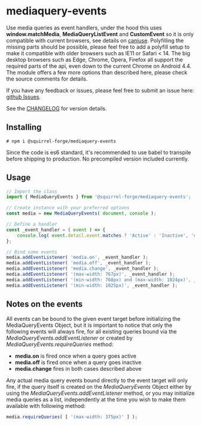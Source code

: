 # mediaquery-events

Use media queries as event handlers, under the hood this uses **window.matchMedia**, **MediaQueryListEvent** and **CustomEvent** so it is only compatible with current browsers, see details on [caniuse](https://caniuse.com/mdn-api_mediaquerylistevent_mediaquerylistevent).
Polyfilling the missing parts should be possible, please feel free to add a polyfill setup to make it compatible with older browsers such as IE11 or Safari < 14. The big desktop browsers such as Edge, Chrome, Opera, Firefox all support the required parts of the api, even down to the current Chrome on Android 4.4.
The module offers a few more options than described here, please check the source comments for details.

If you have any feedback or issues, please feel free to submit an issue here: [github Issues](https://github.com/squirrel-forge/mediaquery-events/issues).

See the [CHANGELOG](CHANGELOG.md) for version details.

## Installing
```
# npm i @squirrel-forge/mediaquery-events
```
Since the code is es6 standard, it's recommended to use babel to transpile before shipping to production.
No precompiled version included currently.

## Usage

```javascript
// Import the class
import { MediaQueryEvents } from '@squirrel-forge/mediaquery-events';

// Create instance with your preferred options
const media = new MediaQueryEvents( document, console );

// Define a handler
const _event_handler = ( event ) => {
    console.log( event.detail.event.matches ? 'Active' : 'Inactive', 'query >>>', event.detail.query );
};

// Bind some events
media.addEventListener( 'media.on', _event_handler );
media.addEventListener( 'media.off', _event_handler );
media.addEventListener( 'media.change', _event_handler );
media.addEventListener( '(max-width: 767px)', _event_handler );
media.addEventListener( '(min-width: 768px) and (max-width: 1024px)', _event_handler );
media.addEventListener( '(min-width: 1025px)', _event_handler );
```

## Notes on the events

All events can be bound to the given event target before initializing the MediaQueryEvents Object,
but it is important to notice that only the following events will always fire,
for all existing queries bound via the *MediaQueryEvents.addEventListener*
or created by *MediaQueryEvents.requireQueries* method:

 - **media.on** is fired once when a query goes active
 - **media.off** is fired once when a query goes inactive
 - **media.change** fires in both cases described above

Any actual media query events bound directly to the event target will only fire,
if the query itself is created on the *MediaQueryEvents* Object either by using the *MediaQueryEvents.addEventListener* method,
or you may initialize media queries as a list, independently at the time you wish to make them available with following method:

```javascript
media.requireQueries( [ '(max-width: 375px)' ] );
```
